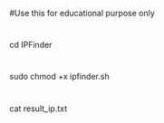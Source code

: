 #Use this for educational purpose only
#
cd IPFinder
#
sudo chmod +x ipfinder.sh
#
cat result_ip.txt
